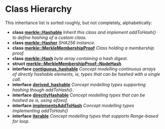 
# Class Hierarchy

This inheritance list is sorted roughly, but not completely, alphabetically:


* **class** [**merkle::Hashable**](classmerkle_1_1_hashable.md) _Inherit this class and implement addToHash() to define hashing of a custom class._ 
* **class** [**merkle::Hasher**](classmerkle_1_1_hasher.md) _SHA256 instance._ 
* **class** [**merkle::MerkleMembershipProof**](classmerkle_1_1_merkle_membership_proof.md) _Class holding a membership proof._ 
* **class** [**merkle::Hash**](classmerkle_1_1_hash.md) _byte array containing a hash digest._ 
* **struct** [**merkle::MerkleMembershipProof::NodeHash**](structmerkle_1_1_merkle_membership_proof_1_1_node_hash.md) 
* **interface** [**contiguous\_hashable**](interfacecontiguous__hashable.md) _Concept modelling continuous arrays of directly hashable elements, ie, types that can be hashed with a single call._ 
* **interface** [**derived\_hashable**](interfacederived__hashable.md) _Concept modelling types supporting hashing though addToHash()._ 
* **interface** [**directlyHashable**](interfacedirectly_hashable.md) _Concept modelling types that can be hashed as is, using sifzeof._ 
* **interface** [**implementsAddToHash**](interfaceimplements_add_to_hash.md) _Concept modelling types implementing addToHash()_ 
* **interface** [**iterable**](interfaceiterable.md) _Concept modelling types that supports Range-based for loop._ 

